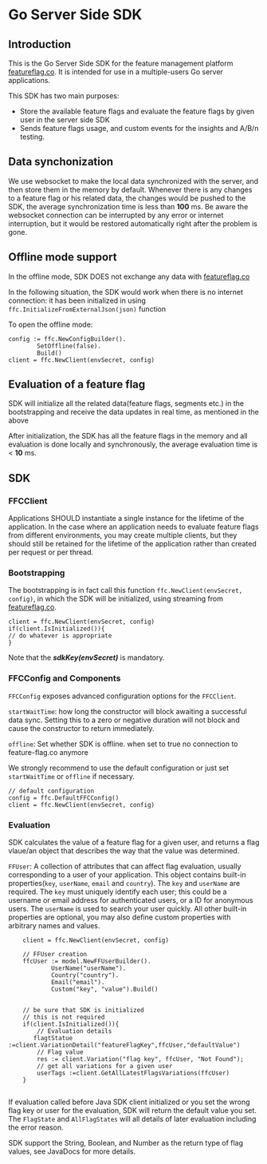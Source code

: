 # Go Server Side SDK

## Introduction

This is the Go Server Side SDK for the feature management platform [featureflag.co](https://featureflag.co/). It is
intended for use in a multiple-users Go server applications.

This SDK has two main purposes:

- Store the available feature flags and evaluate the feature flags by given user in the server side SDK
- Sends feature flags usage, and custom events for the insights and A/B/n testing.

## Data synchonization

We use websocket to make the local data synchronized with the server, and then store them in the memory by default.
Whenever there is any changes to a feature flag or his related data, the changes would be pushed to the SDK, the average
synchronization time is less than **100** ms. Be aware the websocket connection can be interrupted by any error or
internet interruption, but it would be restored automatically right after the problem is gone.

## Offline mode support

In the offline mode, SDK DOES not exchange any data with [featureflag.co](https://featureflag.co/)

In the following situation, the SDK would work when there is no internet connection: it has been initialized in
using `ffc.InitializeFromExternalJson(json)` function

To open the offline mode:
```
config := ffc.NewConfigBuilder().
		SetOffline(false).
		Build()
client = ffc.NewClient(envSecret, config)

```
## Evaluation of a feature flag

SDK will initialize all the related data(feature flags, segments etc.) in the bootstrapping and receive the data updates
in real time, as mentioned in the above

After initialization, the SDK has all the feature flags in the memory and all evaluation is done locally and
synchronously, the average evaluation time is < **10** ms.

## SDK

### FFCClient

Applications SHOULD instantiate a single instance for the lifetime of the application. In the case where an application
needs to evaluate feature flags from different environments, you may create multiple clients, but they should still be
retained for the lifetime of the application rather than created per request or per thread.

### Bootstrapping

The bootstrapping is in fact call this function `ffc.NewClient(envSecret, config)`, in which the SDK will be 
initialized, using streaming from [featureflag.co](https://featureflag.co/).


```
client = ffc.NewClient(envSecret, config)
if(client.IsInitialized()){
// do whatever is appropriate
}
```

Note that the _**sdkKey(envSecret)**_ is mandatory.

### FFCConfig and Components

`FFCConfig` exposes advanced configuration options for the `FFCClient`.

`startWaitTime`: how long the constructor will block awaiting a successful data sync. Setting this to a zero or negative
duration will not block and cause the constructor to return immediately.

`offline`: Set whether SDK is offline. when set to true no connection to feature-flag.co anymore

We strongly recommend to use the default configuration or just set `startWaitTime` or `offline` if necessary.

```
// default configuration
config = ffc.DefaultFFCConfig()
client = ffc.NewClient(envSecret, config)
```

### Evaluation

SDK calculates the value of a feature flag for a given user, and returns a flag vlaue/an object that describes the way 
that the value was determined.

`FFUser`: A collection of attributes that can affect flag evaluation, usually corresponding to a user of your application.
This object contains built-in properties(`key`, `userName`, `email` and `country`). The `key` and `userName` are required.
The `key` must uniquely identify each user; this could be a username or email address for authenticated users, or a ID for anonymous users.
The `userName` is used to search your user quickly. All other built-in properties are optional, you may also define custom properties with arbitrary names and values.

```
    client = ffc.NewClient(envSecret, config)
    
    // FFUser creation
    ffcUser := model.NewFFUserBuilder().
			UserName("userName").
			Country("country").
			Email("email").
			Custom("key", "value").Build()

    
    // be sure that SDK is initialized
    // this is not required
    if(client.IsInitialized()){
        // Evaluation details
       flagtStatue :=client.VariationDetail("featureFlagKey",ffcUser,"defaultValue")
        // Flag value
        res := client.Variation("flag key", ffcUser, "Not Found");
        // get all variations for a given user
        userTags :=client.GetAllLatestFlagsVariations(ffcUser)
    }
    
```

If evaluation called before Java SDK client initialized or you set the wrong flag key or user for the evaluation, SDK will return 
the default value you set. The `FlagState` and `AllFlagStates` will all details of later evaluation including the error reason.

SDK support the String, Boolean, and Number as the return type of flag values, see JavaDocs for more details.



